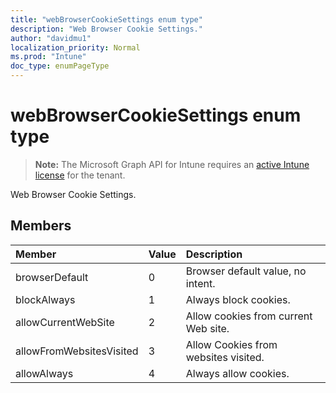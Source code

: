 ```yaml
---
title: "webBrowserCookieSettings enum type"
description: "Web Browser Cookie Settings."
author: "davidmu1"
localization_priority: Normal
ms.prod: "Intune"
doc_type: enumPageType
---
```


# webBrowserCookieSettings enum type

> **Note:** The Microsoft Graph API for Intune requires an [active Intune license](https://go.microsoft.com/fwlink/?linkid=839381) for the tenant.

Web Browser Cookie Settings.

## Members
|Member|Value|Description|
|:---|:---|:---|
|browserDefault|0|Browser default value, no intent.|
|blockAlways|1|Always block cookies.|
|allowCurrentWebSite|2|Allow cookies from current Web site.|
|allowFromWebsitesVisited|3|Allow Cookies from websites visited.|
|allowAlways|4|Always allow cookies.|




